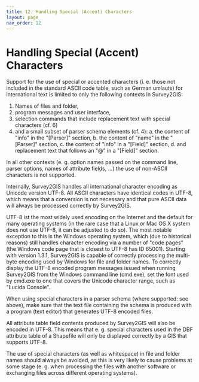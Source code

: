 ```yaml
---
title: 12. Handling Special (Accent) Characters
layout: page
nav_order: 12
---
```


# Handling Special (Accent) Characters

Support for the use of special or accented characters (i. e. those not included in the standard ASCII code table, such as German umlauts) for international text is limited to only the following contexts in Survey2GIS:

1. Names of files and folder,
2. program messages and user interface,
3. selection commands that include replacement text with special characters (cf. 6)
4. and a small subset of parser schema elements (cf. 4):
   a. the content of "info" in the "[Parser]" section,
   b. the content of "name" in the "[Parser]" section,
   c. the content of "info" in a "[Field]" section,
   d. and replacement text that follows an "@" in a "[Field]" section.

In all other contexts (e. g. option names passed on the command line, parser options, names of attribute fields, ...) the use of non-ASCII characters is not supported.

Internally, Survey2GIS handles all international character encoding as Unicode version UTF-8. All ASCII characters have identical codes in UTF-8, which means that a conversion is not necessary and that pure ASCII data will always be processed correctly by Survey2GIS.

UTF-8 ist the most widely used encoding on the Internet and the default for many operating systems (in the rare case that a Linux or Mac OS X system does not use UTF-8, it can be adjusted to do so). The most notable exception to this is the Windows operating system, which (due to historical reasons) still handles character encoding via a number of "code pages" (the Windows code page that is closest to UTF-8 has ID 65001). Starting with version 1.3.1, Survey2GIS is capable of correctly processing the multi-byte encoding used by Windows for file and folder names. To correctly display the UTF-8 encoded program messages issued when running Survey2GIS from the Windows command line (cmd.exe), set the font used by cmd.exe to one that covers the Unicode character range, such as "Lucida Console".

When using special characters in a parser schema (where supported: see above), make sure that the text file containing the schema is produced with a program (text editor) that generates UTF-8 encoded files.

All attribute table field contents produced by Survey2GIS will also be encoded in UTF-8. This means that e. g. special characters used in the DBF attribute table of a Shapefile will only be displayed correctly by a GIS that supports UTF-8.

The use of special characters (as well as whitespace) in file and folder names should always be avoided, as this is very likely to cause problems at some stage (e. g. when processing the files with another software or exchanging files across different operating systems).